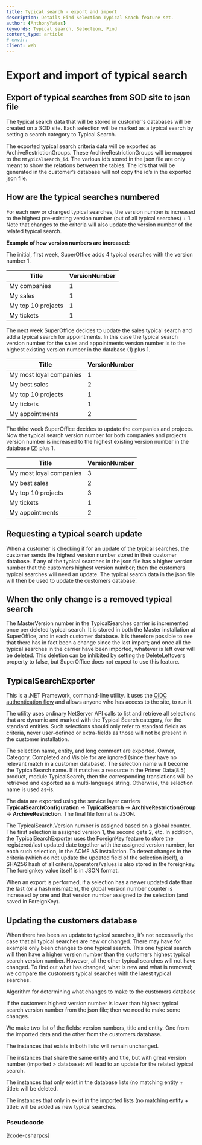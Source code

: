 ```yaml
---
title: Typical search - export and import
description: Details Find Selection Typical Seach feature set.
author: {AnthonyYates}
keywords: Typical search, Selection, Find
content_type: article
# envir:
client: web
---
```


# Export and import of typical search

<!-- under construction -->

## Export of typical searches from SOD site to json file

The typical search data that will be stored in customer's databases will be created on a SOD site. Each selection will be marked as a typical search by setting a search category to Typical Search.

The exported typical search criteria data will be exported as ArchiveRestrictionGroups. These ArchiveRestrictionGroups will be mapped to the `Ntypicalsearch_id`. The various id’s stored in the json file are only meant to show the relations between the tables. The id’s that will be generated in the customer’s database will not copy the id’s in the exported json file.

## How are the typical searches numbered

For each new or changed typical searches, the version number is increased to the highest pre-existing version number (out of all typical searches) + 1. Note that changes to the criteria will also update the version number of the related typical search.

**Example of how version numbers are increased:**

The initial, first week, SuperOffice adds 4 typical searches with the version number 1.

|Title  |VersionNumber    |
|-------|-----------------|
|My companies        |1   |
|My sales            |1   |
|My top 10 projects  |1   |
|My tickets          |1   |

The next week SuperOffice decides to update the sales typical search and add a typical search for appointments. In this case the typical search version number for the sales and appointments version number is to the highest existing version number in the database (1) plus 1.

|Title            |VersionNumber|
|--------------------------|----|
|My most loyal companies   |1   |
|My best sales             |2   |
|My top 10 projects        |1   |
|My tickets                |1   |
|My appointments           |2   |

The third week SuperOffice decides to update the companies and projects. Now the typical search version number for both companies and projects version number is increased to the highest existing version number in the database (2) plus 1.

|Title            |VersionNumber|
|--------------------------|----|
|My most loyal companies   |3   |
|My best sales             |2   |
|My top 10 projects        |3   |
|My tickets                |1   |
|My appointments           |2   |

## Requesting a typical search update

When a customer is checking if for an update of the typical searches, the customer sends the highest version number stored in their customer database. If any of the typical searches in the json file has a higher version number that the customers highest version number; then the customers typical searches will need an update. The typical search data in the json file will then be used to update the customers database.

## When the only change is a removed typical search

The MasterVersion number in the TypicalSearches carrier is incremented once per deleted typical search. It is stored in both the Master installation at SuperOffice, and in each customer database. It is therefore possible to see that there has in fact been a change since the last import; and once all the typical searches in the carrier have been imported, whatever is left over will be deleted. This deletion can be inhibited by setting the DeleteLeftovers property to false, but SuperOffice does not expect to use this feature.

## TypicalSearchExporter

This is a .NET Framework, command-line utility. It uses the [OIDC authentication flow][1] and allows anyone who has access to the site, to run it.

The utility uses ordinary NetServer API calls to list and retrieve all selections that are dynamic and marked with the Typical Search category, for the standard entities. Such selections should only refer to standard fields as criteria, never user-defined or extra-fields as those will not be present in the customer installation.

The selection name, entity, and long comment are exported. Owner, Category, Completed and Visible for are ignored (since they have no relevant match in a customer database). The selection name will become the TypicalSearch name. If it matches a resource in the Primer Data(8.5) product, module TypicalSearch, then the corresponding translations will be retrieved and exported as a multi-language string. Otherwise, the selection name is used as-is.

The data are exported using the service layer carriers **TypicalSearchConfiguration** -> **TypicalSearch** -> **ArchiveRestrictionGroup** -> **ArchiveRestriction**. The final file format is JSON.

The TypicalSearch.Version number is assigned based on a global counter. The first selection is assigned version 1, the second gets 2, etc. In addition, the TypicalSearchExporter uses the ForeignKey feature to store the registered/last updated date together with the assigned version number, for each such selection, in the ACME AS installation. To detect changes in the criteria (which do not update the updated field of the selection itself), a SHA256 hash of all criteria/operators/values is also stored in the foreignkey. The foreignkey value itself is in JSON format.

When an export is performed, if a selection has a newer updated date than the last (or a hash mismatch), the global version number counter is increased by one and that version number assigned to the selection (and saved in ForeignKey).

## Updating the customers database

When there has been an update to typical searches, it’s not necessarily the case that all typical searches are new or changed. There may have for example only been changes to one typical search. This one typical search will then have a higher version number than the customers highest typical search version number. However, all the other typical searches will not have changed. To find out what has changed, what is new and what is removed; we compare the customers typical searches with the latest typical searches.

Algorithm for determining what changes to make to the customers database

If the customers highest version number is lower than highest typical search version number from the json file; then we need to make some changes.

We make two list of the fields: version numbers, title and entity. One from the imported data and the other from the customers database.

The instances that exists in both lists: will remain unchanged.

The instances that share the same entity and title, but with great version number (imported > database): will lead to an update for the related typical search.

The instances that only exist in the database lists (no matching entity + title): will be deleted.

The instances that only in exist in the imported lists (no matching entity + title): will be added as new typical searches.

### Pseudocode

[!code-csharp[cs](includes/updatetolatesttypicalsearches.cs)]

<!-- Referenced links -->

[1]: ../../tutorials/native-app-quickstart.md

<!-- Referenced images -->
